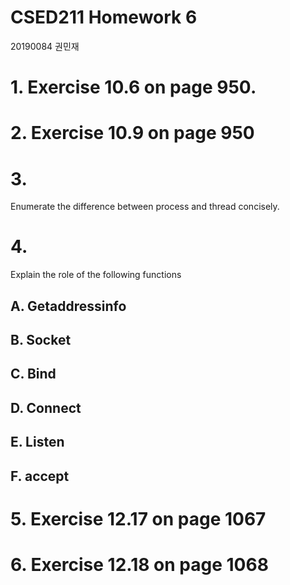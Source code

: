 CSED211 Homework 6
===

20190084 권민재



# 1. Exercise 10.6 on page 950.



# 2. Exercise 10.9 on page 950



# 3. 

Enumerate the difference between process and thread concisely.

# 4. 

Explain the role of the following functions

## A. Getaddressinfo

## B. Socket

## C. Bind

## D. Connect

## E. Listen

## F. accept



# 5. Exercise 12.17 on page 1067

# 6. Exercise 12.18 on page 1068
